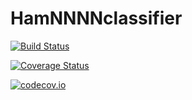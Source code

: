 # HamNNNNclassifier

[![Build Status](https://travis-ci.org/holder66/HamNNNNclassifier.jl.svg?branch=master)](https://travis-ci.org/holder66/HamNNNNclassifier.jl)

[![Coverage Status](https://coveralls.io/repos/holder66/HamNNNNclassifier.jl/badge.svg?branch=master&service=github)](https://coveralls.io/github/holder66/HamNNNNclassifier.jl?branch=master)

[![codecov.io](http://codecov.io/github/holder66/HamNNNNclassifier.jl/coverage.svg?branch=master)](http://codecov.io/github/holder66/HamNNNNclassifier.jl?branch=master)
